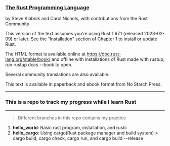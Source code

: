 ### [The Rust Programming Language](https://doc.rust-lang.org/book/title-page.html)

by Steve Klabnik and Carol Nichols, with contributions from the Rust Community

This version of the text assumes you’re using Rust 1.67.1 (released 2023-02-09) or later. See the “Installation” section of Chapter 1 to install or update Rust.

The HTML format is available online at https://doc.rust-lang.org/stable/book/ and offline with installations of Rust made with rustup; run rustup docs --book to open.

Several community translations are also available.

This text is available in paperback and ebook format from No Starch Press.

---

### This is a repo to track my progress while I learn Rust

---

> Different branches in this repo contains my practice

1. <b>hello_world</b>: Basic rust program, installation, and rustc
2. <b>hello_cargo</b>: Using cargo(Rust package manager and build system) > cargo build, cargo check, cargo run, and cargo build --release
